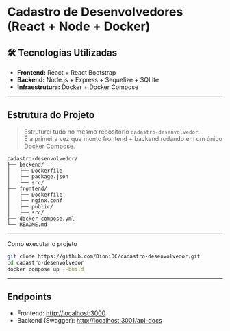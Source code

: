 # Cadastro de Desenvolvedores (React + Node + Docker)

## 🛠️ Tecnologias Utilizadas

- **Frontend:** React + React Bootstrap
- **Backend:** Node.js + Express + Sequelize + SQLite
- **Infraestrutura:** Docker + Docker Compose

---

## Estrutura do Projeto

> Estruturei tudo no mesmo repositório `cadastro-desenvolvedor`.  
> É a primeira vez que monto frontend + backend rodando em um único Docker Compose.

```
cadastro-desenvolvedor/
├── backend/
│   ├── Dockerfile
│   ├── package.json
│   └── src/
├── frontend/
│   ├── Dockerfile
│   ├── nginx.conf
│   ├── public/
│   └── src/
├── docker-compose.yml
└── README.md
```

---

Como executar o projeto

```bash
git clone https://github.com/DioniDC/cadastro-desenvolvedor.git
cd cadastro-desenvolvedor
docker compose up --build
```

---

## Endpoints

- Frontend: [http://localhost:3000](http://localhost:3000)
- Backend (Swagger): [http://localhost:3001/api-docs](http://localhost:3001/api-docs)
